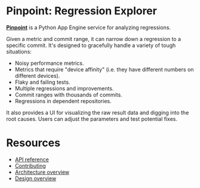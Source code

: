# Pinpoint: Regression Explorer

[**Pinpoint**](https://pinpoint-dot-chromeperf.appspot.com/) is a Python App Engine service for analyzing regressions.

Given a metric and commit range, it can narrow down a regression to a specific commit. It's designed to gracefully handle a variety of tough situations:
* Noisy performance metrics.
* Metrics that require "device affinity" (i.e. they have different numbers on different devices).
* Flaky and failing tests.
* Multiple regressions and improvements.
* Commit ranges with thousands of commits.
* Regressions in dependent repositories.

It also provides a UI for visualizing the raw result data and digging into the root causes.
Users can adjust the parameters and test potential fixes.

# Resources

* [API reference](handlers/README.md)
* [Contributing](../../docs/getting-set-up.md)
* [Architecture overview](models/README.md)
* [Design overview](elements/README.md)
